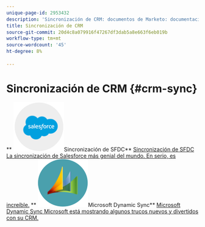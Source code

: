 ```yaml
---
unique-page-id: 2953432
description: 'Sincronización de CRM: documentos de Marketo: documentación del producto'
title: Sincronización de CRM
source-git-commit: 20d4c8a079916f47267df3dab5a8e663f6eb019b
workflow-type: tm+mt
source-wordcount: '45'
ht-degree: 8%

---
```



# Sincronización de CRM {#crm-sync}

** ![Sincronización de SFDC](assets/sfdc.png)Sincronización de SFDC** [Sincronización de SFDC La sincronización de Salesforce más genial del mundo. En serio, es increíble.](https://docs.marketo.com/display/DOCS/Salesforce+Sync)     ** ![Microsoft Dynamic Sync](assets/dynamics.png)Microsoft Dynamic Sync** [Microsoft Dynamic Sync Microsoft está mostrando algunos trucos nuevos y divertidos con su CRM.](https://docs.marketo.com/display/DOCS/Microsoft+Dynamics+Sync)